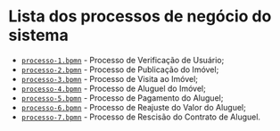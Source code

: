 # Lista dos processos de negócio do sistema

* [`processo-1.bpmn`]() - Processo de Verificação de Usuário;
* [`processo-2.bpmn`]() - Processo de Publicação do Imóvel;
* [`processo-3.bpmn`]() - Processo de Visita ao Imóvel;
* [`processo-4.bpmn`]() - Processo de Aluguel do Imóvel;
* [`processo-5.bpmn`]() - Processo de Pagamento do Aluguel;
* [`processo-6.bpmn`]() - Processo de Reajuste do Valor do Aluguel;
* [`processo-7.bpmn`]() - Processo de Rescisão do Contrato de Aluguel.
